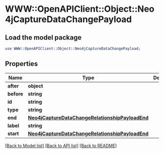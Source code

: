 # WWW::OpenAPIClient::Object::Neo4jCaptureDataChangePayload

## Load the model package
```perl
use WWW::OpenAPIClient::Object::Neo4jCaptureDataChangePayload;
```

## Properties
Name | Type | Description | Notes
------------ | ------------- | ------------- | -------------
**after** | **object** |  | 
**before** | **string** |  | 
**id** | **string** |  | 
**type** | **string** |  | 
**end** | [**Neo4jCaptureDataChangeRelationshipPayloadEnd**](Neo4jCaptureDataChangeRelationshipPayloadEnd.md) |  | 
**label** | **string** |  | 
**start** | [**Neo4jCaptureDataChangeRelationshipPayloadEnd**](Neo4jCaptureDataChangeRelationshipPayloadEnd.md) |  | 

[[Back to Model list]](../README.md#documentation-for-models) [[Back to API list]](../README.md#documentation-for-api-endpoints) [[Back to README]](../README.md)


